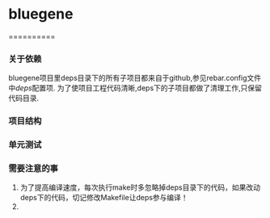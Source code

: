 # bluegene
==========

### 关于依赖

bluegene项目里deps目录下的所有子项目都来自于github,参见rebar.config文件中*deps*配置项.
为了使项目工程代码清晰,deps下的子项目都做了清理工作,只保留代码目录.

### 项目结构


### 单元测试

### 需要注意的事

1. 为了提高编译速度，每次执行make时多忽略掉deps目录下的代码，如果改动deps下的代码，切记修改Makefile让deps参与编译！
2. 

